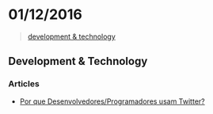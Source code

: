 # 01/12/2016

> [development & technology](#development--technology)


## Development & Technology

### Articles
- [Por que Desenvolvedores/Programadores usam Twitter?](http://tableless.com.br/por-que-desenvolvedoresprogramadores-usam-twitter/)
